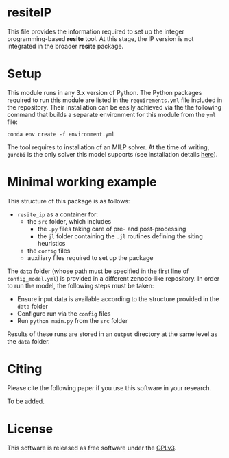 # resiteIP

This file provides the information required to set up the integer programming-based __resite__ tool. At this stage, the IP version is not integrated in the broader __resite__ package.

# Setup

This module runs in any 3.x version of Python. The Python packages required to run this module are listed 
in the `requirements.yml` file included in the repository. Their installation can be easily achieved via the the following
command that builds a separate environment for this module from the `yml` file:
   
    conda env create -f environment.yml

The tool requires to installation of an MILP solver. At the time of writing, `gurobi` is the only solver this 
model supports (see installation details [here](https://www.gurobi.com/documentation/8.1/remoteservices/installation.html)).
   
# Minimal working example

This structure of this package is as follows:
* `resite_ip` as a container for:
  * the `src` folder, which includes 
    * the `.py` files taking care of pre- and post-processing
    * the `jl` folder containing the `.jl` routines defining the siting heuristics
  * the `config` files
  * auxiliary files required to set up the package
  
The `data` folder (whose path must be specified in the first line of `config_model.yml`) is provided in a different zenodo-like repository. In order to run the model, the following steps must be taken:
* Ensure input data is available according to the structure provided in the `data` folder
* Configure run via the `config` files
* Run `python main.py` from the `src` folder

Results of these runs are stored in an `output` directory at the same level as the `data` folder.

# Citing
Please cite the following paper if you use this software in your research.

To be added.

# License
This software is released as free software under the [GPLv3](http://www.gnu.org/licenses/gpl-3.0.en.html).


